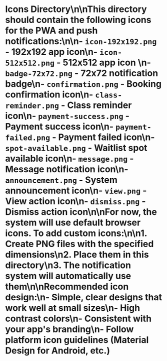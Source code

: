 # Icons Directory\n\nThis directory should contain the following icons for the PWA and push notifications:\n\n- `icon-192x192.png` - 192x192 app icon\n- `icon-512x512.png` - 512x512 app icon  \n- `badge-72x72.png` - 72x72 notification badge\n- `confirmation.png` - Booking confirmation icon\n- `class-reminder.png` - Class reminder icon\n- `payment-success.png` - Payment success icon\n- `payment-failed.png` - Payment failed icon\n- `spot-available.png` - Waitlist spot available icon\n- `message.png` - Message notification icon\n- `announcement.png` - System announcement icon\n- `view.png` - View action icon\n- `dismiss.png` - Dismiss action icon\n\nFor now, the system will use default browser icons. To add custom icons:\n\n1. Create PNG files with the specified dimensions\n2. Place them in this directory\n3. The notification system will automatically use them\n\nRecommended icon design:\n- Simple, clear designs that work well at small sizes\n- High contrast colors\n- Consistent with your app's branding\n- Follow platform icon guidelines (Material Design for Android, etc.)
